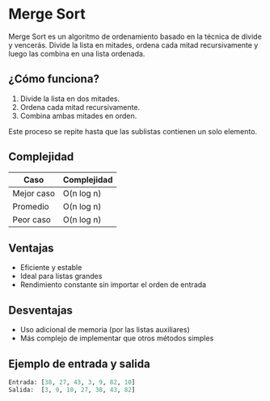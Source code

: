 # Merge Sort

Merge Sort es un algoritmo de ordenamiento basado en la técnica de divide y vencerás. Divide la lista en mitades, ordena cada mitad recursivamente y luego las combina en una lista ordenada.

##  ¿Cómo funciona?

1. Divide la lista en dos mitades.
2. Ordena cada mitad recursivamente.
3. Combina ambas mitades en orden.

Este proceso se repite hasta que las sublistas contienen un solo elemento.

##  Complejidad

| Caso         | Complejidad |
|--------------|-------------|
| Mejor caso   | O(n log n)  |
| Promedio     | O(n log n)  |
| Peor caso    | O(n log n)  |

##  Ventajas

- Eficiente y estable
- Ideal para listas grandes
- Rendimiento constante sin importar el orden de entrada

##  Desventajas

- Uso adicional de memoria (por las listas auxiliares)
- Más complejo de implementar que otros métodos simples

##  Ejemplo de entrada y salida

```python
Entrada: [38, 27, 43, 3, 9, 82, 10]
Salida:  [3, 9, 10, 27, 38, 43, 82]
